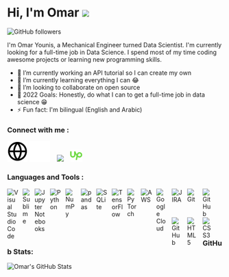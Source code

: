 # Hi, I'm Omar <img src="https://user-images.githubusercontent.com/1303154/88677602-1635ba80-d120-11ea-84d8-d263ba5fc3c0.gif" width="30">

![GitHub followers](https://img.shields.io/github/followers/osyounis?logo=GitHub)


I'm Omar Younis, a Mechanical Engineer turned Data Scientist. I'm currently looking for a full-time job in Data Science. I spend most of my time coding awesome projects or learning new programming skills.

- 🔭 I’m currently working an API tutorial so I can create my own
- 🌱 I’m currently learning everything I can :joy:
- 👯 I’m looking to collaborate on open source
- 🥅 2022 Goals: Honestly, do what I can to get a full-time job in data science :grin:
- ⚡ Fun fact: I'm bilingual (English and Arabic)

### Connect with me :
[![website](./images/globe-black.svg)](https://osyounis.github.io/#gh-light-mode-only)
[![website](./images/globe-white.svg)](https://osyounis.github.io/#gh-dark-mode-only)
&nbsp;&nbsp;
[<img width="26px" src="https://cdn.jsdelivr.net/gh/devicons/devicon/icons/linkedin/linkedin-original.svg"/>](https://www.linkedin.com/in/omar-younis/)
&nbsp;&nbsp;
[<img width="28px" background-color="#FFFFFF" src="./images/upwork-color.svg"/>](https://www.upwork.com/freelancers/~01ae22be60b853f6c8)


### Languages and Tools :
[<img align="left" alt="Visual Studio Code" width="26px" src="https://cdn.jsdelivr.net/gh/devicons/devicon/icons/vscode/vscode-original.svg" style="padding-right:10px;" />][vscode]
[<img align="left" alt="Sublime" width="18px" src="https://api.iconify.design/logos/sublimetext-icon.svg" style="padding-right:10px;" />][sublime]
[<img align="left" alt="Jupyter Notebooks" width="26px" src="https://cdn.jsdelivr.net/gh/devicons/devicon/icons/jupyter/jupyter-original.svg" style="padding-right:10px;" />][jupyter]
[<img align="left" alt="Python" width="26px" src="https://cdn.jsdelivr.net/gh/devicons/devicon/icons/python/python-original.svg" style="padding-right:10px;" />][python]
[<img align="left" alt="NumPy" width="26px" src="https://cdn.jsdelivr.net/gh/devicons/devicon/icons/numpy/numpy-original.svg" style="padding-right:10px;" />][numpy]
[<img align="left" alt="pandas" width="26px" src="https://cdn.jsdelivr.net/gh/devicons/devicon/icons/pandas/pandas-original.svg" style="padding-right:10px;" />][pandas]
[<img align="left" alt="SQLite" width="26px" src="https://api.iconify.design/vscode-icons/file-type-sqlite.svg" style="padding-right:10px;" />][sqlite]
[<img align="left" alt="TensorFlow" width="26px" src="https://cdn.jsdelivr.net/gh/devicons/devicon/icons/tensorflow/tensorflow-original.svg" style="padding-right:10px;" />][tensorflow]
[<img align="left" alt="PyTorch" width="22px" src="https://api.iconify.design/logos/pytorch.svg" style="padding-right:10px;" />][pytorch]
[<img align="left" alt="AWS" width="26px" src="https://cdn.jsdelivr.net/gh/devicons/devicon/icons/amazonwebservices/amazonwebservices-original.svg" style="padding-right:10px;" />][aws]
[<img align="left" alt="Google Cloud" width="26px" src="https://cdn.jsdelivr.net/gh/devicons/devicon/icons/googlecloud/googlecloud-original.svg" style="padding-right:10px;" />][google_cloud]
[<img align="left" alt="JIRA" width="26px" src="https://cdn.jsdelivr.net/gh/devicons/devicon/icons/jira/jira-original.svg" style="padding-right:10px;" />][jira]
[<img align="left" alt="Git" width="26px" src="https://cdn.jsdelivr.net/gh/devicons/devicon/icons/git/git-original.svg" style="padding-right:10px;" />][git]
[<img align="left" alt="GitHub" width="26px" src="https://user-images.githubusercontent.com/3369400/139447912-e0f43f33-6d9f-45f8-be46-2df5bbc91289.png" style="padding-right:10px;" />](https://github.com/#gh-dark-mode-only)
[<img align="left" alt="GitHub" width="26px" src="https://user-images.githubusercontent.com/3369400/139448065-39a229ba-4b06-434b-bc67-616e2ed80c8f.png" style="padding-right:10px;" />](https://github.com/#gh-light-mode-only)
[<img align="left" alt="HTML5" width="26px" src="https://cdn.jsdelivr.net/gh/devicons/devicon/icons/html5/html5-original.svg" style="padding-right:10px;" />][html]
[<img align="left" alt="CSS3" width="26px" src="https://cdn.jsdelivr.net/gh/devicons/devicon/icons/css3/css3-original.svg" style="padding-right:10px;" />][css]

<br />
<br />


### GitHub Stats:
<img align="left" alt="Omar's GitHub Stats" src="https://github-readme-stats.vercel.app/api?username=osyounis&hide=contribs,issues&theme=tokyonight" />


[vscode]: https://code.visualstudio.com/
[sublime]: https://www.sublimetext.com/
[jupyter]: https://jupyter.org/
[python]: https://www.python.org/
[numpy]: https://numpy.org/
[pandas]: https://pandas.pydata.org/
[sqlite]: https://www.sqlite.org/index.html
[tensorflow]: https://www.tensorflow.org/
[pytorch]: https://pytorch.org/
[aws]: https://aws.amazon.com/
[google_cloud]: https://cloud.google.com/
[jira]: https://www.atlassian.com/software/jira
[git]: https://git-scm.com/
[html]: https://en.wikipedia.org/wiki/HTML
[css]: https://en.wikipedia.org/wiki/CSS
